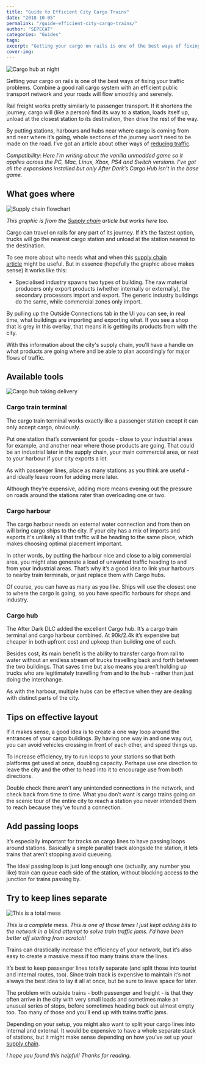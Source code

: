 ```yaml
---
title: "Guide to Efficient City Cargo Trains"
date: "2018-10-05"
permalink: "/guide-efficient-city-cargo-trains/"
author: "SEPECAT"
categories: "Guides"
tags:
excerpt: "Getting your cargo on rails is one of the best ways of fixing your traffic. Combine good rail cargo with efficient public transport for serene roads." 
cover-img:
---
```


![Cargo hub at night](/images/cargo-hub-night.jpg)

Getting your cargo on rails is one of the best ways of fixing your traffic problems. Combine a good rail cargo system with an efficient public transport network and your roads will flow smoothly and serenely.

Rail freight works pretty similarly to passenger transport. If it shortens the journey, cargo will (like a person) find its way to a station, loads itself up, unload at the closest station to its destination, then drive the rest of the way.

By putting stations, harbours and hubs near where cargo is coming from and near where it’s going, whole sections of the journey won’t need to be made on the road. I’ve got an article about other ways of [reducing traffic](2018-09-02-reduce-manage-traffic-cities-skylines.md).

*Compatibility:* *Here I’m writing about the vanilla unmodded game so it applies across the PC, Mac, Linux, Xbox, PS4 and Switch versions. I’ve got all the expansions installed but only After Dark’s Cargo Hub isn’t in the base game.*

## What goes where

![Supply chain flowchart](/images/supply-chain-flowchart.jpg)

*This graphic is from the* [*Supply chain*](2018-09-09-supply-chain-specialised-industry.md) *article but works here too.*

Cargo can travel on rails for any part of its journey. If it’s the fastest option, trucks will go the nearest cargo station and unload at the station nearest to the destination.

To see more about who needs what and when this [supply chain article](2018-09-09-supply-chain-specialised-industry.md) might be useful. But in essence (hopefully the graphic above makes sense) it works like this:

- Specialised industry spawns two types of building. The raw material producers only export products (whether internally or externally), the secondary processors import and export. The generic industry buildings do the same, while commercial zones only import.

By pulling up the Outside Connections tab in the UI you can see, in real time, what buildings are importing and exporting what. If you see a shop that is grey in this overlay, that means it is getting its products from with the city.

With this information about the city's supply chain, you'll have a handle on what products are going where and be able to plan accordingly for major flows of traffic.

## Available tools

![Cargo hub taking delivery](/images/cargo-hub-tractors.jpg)

### Cargo train terminal

The cargo train terminal works exactly like a passenger station except it can only accept cargo, obviously.

Put one station that’s convenient for goods - close to your industrial areas for example, and another near where those products are going. That could be an industrial later in the supply chain, your main commercial area, or next to your harbour if your city exports a lot.

As with passenger lines, place as many stations as you think are useful - and ideally leave room for adding more later.

Although they’re expensive, adding more means evening out the pressure on roads around the stations rater than overloading one or two.

### Cargo harbour

The cargo harbour needs an external water connection and from then on will bring cargo ships to the city. If your city has a mix of imports and exports it's unlikely all that traffic will be heading to the same place, which makes choosing optimal placement important.

In other words, by putting the harbour nice and close to a big commercial area, you might also generate a load of unwanted traffic heading to and from your industrial areas. That’s why it’s a good idea to link your harbours to nearby train terminals, or just replace them with Cargo hubs.

Of course, you can have as many as you like. Ships will use the closest one to where the cargo is going, so you have specific harbours for shops and industry.

### Cargo hub

The After Dark DLC added the excellent Cargo hub. It’s a cargo train terminal and cargo harbour combined. At 90k/2.4k it’s expensive but cheaper in both upfront cost and upkeep than building one of each.

Besides cost, its main benefit is the ability to transfer cargo from rail to water without an endless stream of trucks travelling back and forth between the two buildings. That saves time but also means you aren’t holding up trucks who are legitimately travelling from and to the hub - rather than just doing the interchange.

As with the harbour, multiple hubs can be effective when they are dealing with distinct parts of the city.

## Tips on effective layout

If it makes sense, a good idea is to create a one way loop around the entrances of your cargo buildings. By having one way in and one way out, you can avoid vehicles crossing in front of each other, and speed things up.

To increase efficiency, try to run loops to your stations so that both platforms get used at once, doubling capacity. Perhaps use one direction to leave the city and the other to head into it to encourage use from both directions.

Double check there aren’t any unintended connections in the network, and check back from time to time. What you don’t want is cargo trains going on the scenic tour of the entire city to reach a station you never intended them to reach because they’ve found a connection.

## Add passing loops

It’s especially important for tracks on cargo lines to have passing loops around stations. Basically a simple parallel track alongside the station, it lets trains that aren’t stopping avoid queueing.

The ideal passing loop is just long enough one (actually, any number you like) train can queue each side of the station, without blocking access to the junction for trains passing by. 

## Try to keep lines separate

![This is a total mess](/images/rail-line-mess.jpg)

*This is a complete mess. This is one of those times I just kept adding bits to the network in a blind attempt to solve train traffic jams. I'd have been better off starting from scratch!*

Trains can drastically increase the efficiency of your network, but it’s also easy to create a massive mess if too many trains share the lines.

It’s best to keep passenger lines totally separate (and split those into tourist and internal routes, too). Since train track is expensive to maintain it’s not always the best idea to lay it all at once, but be sure to leave space for later.

The problem with outside trains - both passenger and freight - is that they often arrive in the city with very small loads and sometimes make an unusual series of stops, before sometimes heading back out almost empty too. Too many of those and you’ll end up with trains traffic jams.

Depending on your setup, you might also want to split your cargo lines into internal and external. It would be expensive to have a whole separate stack of stations, but it might make sense depending on how you’ve set up your [supply chain](2018-09-09-supply-chain-specialised-industry.md).

*I hope you found this helpful! Thanks for reading.*